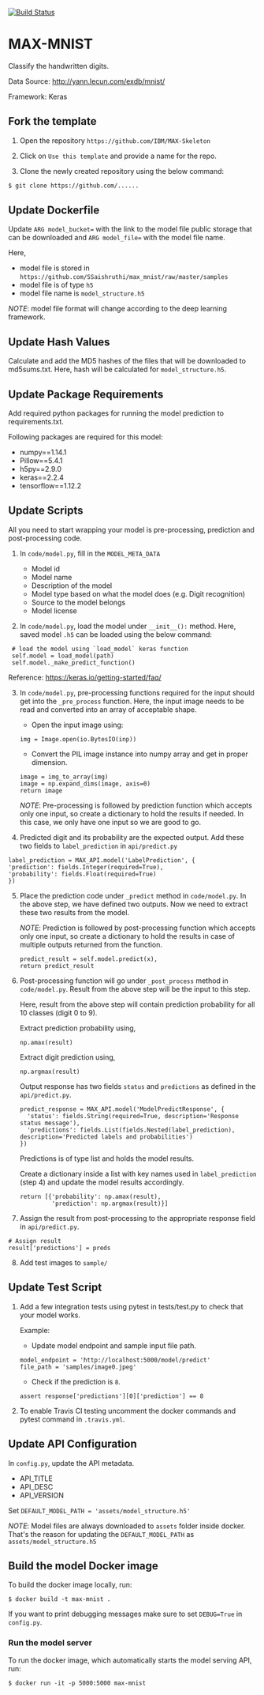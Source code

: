[![Build Status](https://travis-ci.org/SSaishruthi/max_mnist.svg?branch=master)](https://travis-ci.org/SSaishruthi/max_mnist)

# MAX-MNIST

Classify the handwritten digits. 

Data Source: http://yann.lecun.com/exdb/mnist/

Framework: Keras

## Fork the template

1. Open the repository `https://github.com/IBM/MAX-Skeleton`

2. Click on `Use this template` and provide a name for the repo.

3. Clone the newly created repository using the below command:

```bash
$ git clone https://github.com/......
```

## Update Dockerfile

Update `ARG model_bucket=` with the link to the model file public storage that can be downloaded and 
`ARG model_file=` with the model file name. 
   
Here, 
   - model file is stored in `https://github.com/SSaishruthi/max_mnist/raw/master/samples`
   - model file is of type `h5`
   - model file name is `model_structure.h5`
   
   _NOTE_: model file format will change according to the deep learning framework. 
   

## Update Hash Values

Calculate and add the MD5 hashes of the files that will be downloaded to md5sums.txt. Here, hash will be
calculated for `model_structure.h5`.

## Update Package Requirements

Add required python packages for running the model prediction to requirements.txt. 

Following packages are required for this model:

   - numpy==1.14.1
   - Pillow==5.4.1
   - h5py==2.9.0
   - keras==2.2.4
   - tensorflow==1.12.2
   
## Update Scripts

All you need to start wrapping your model is pre-processing, prediction and post-processing code.

1. In `code/model.py`, fill in the `MODEL_META_DATA` 
       
     - Model id
     - Model name
     - Description of the model
     - Model type based on what the model does (e.g. Digit recognition)
     - Source to the model belongs
     - Model license
  
2. In `code/model.py`, load the model under `__init__():` method. 
  Here, saved model `.h5` can be loaded using the below command:
  
 ```
  # load the model using `load_model` keras function
  self.model = load_model(path)
  self.model._make_predict_function()
```

Reference:
https://keras.io/getting-started/faq/

3. In `code/model.py`, pre-processing functions required for the input should get into the `_pre_process` function.
  Here, the input image needs to be read and converted into an array of acceptable shape.
  
     - Open the input image using:
     ```
     img = Image.open(io.BytesIO(inp))
     ```
  
     - Convert the PIL image instance into numpy array and get in proper dimension.
     ```
     image = img_to_array(img)
     image = np.expand_dims(image, axis=0)
     return image
     ```
  
     _NOTE_: Pre-processing is followed by prediction function which accepts only one input, 
             so create a dictionary to hold the results if needed. In this case, we only have one input so we
             are good to go.
  
4. Predicted digit and its probability are the expected output. Add these two fields to `label_prediction` in `api/predict.py` 
  
 ```
 label_prediction = MAX_API.model('LabelPrediction', {
 'prediction': fields.Integer(required=True),
 'probability': fields.Float(required=True)
 })
 ```
 
5. Place the prediction code under `_predict` method in `code/model.py`.
   In the above step, we have defined two outputs. Now we need to extract these two results 
   from the model. 
  
   _NOTE_: Prediction is followed by post-processing function which accepts only one input, 
           so create a dictionary to hold the results in case of multiple outputs returned from the function.
  
   ```
   predict_result = self.model.predict(x),
   return predict_result
   ```
6. Post-processing function will go under `_post_process` method in `code/model.py`.
   Result from the above step will be the input to this step. 
  
   Here, result from the above step will contain prediction probability for all 10 classes (digit 0 to 9).
  
   Extract prediction probability using,
  
   ```
   np.amax(result)
   ```
  
   Extract digit prediction using,
  
   ```
   np.argmax(result)
   ```
  
   Output response has two fields `status` and `predictions` as defined in the `api/predict.py`. 
  
   ```
   predict_response = MAX_API.model('ModelPredictResponse', {
     'status': fields.String(required=True, description='Response status message'),
     'predictions': fields.List(fields.Nested(label_prediction), description='Predicted labels and probabilities')
   })
   ```
   Predictions is of type list and holds the model results.
  
   Create a dictionary inside a list with key names used in `label_prediction` (step 4) and update the
   model results accordingly.
  
   ```
   return [{'probability': np.amax(result),
            'prediction': np.argmax(result)}]
   ```

7. Assign the result from post-processing to the appropriate response field in `api/predict.py`.

  ```
  # Assign result
  result['predictions'] = preds
  ```

8. Add test images to `sample/`


## Update Test Script

1. Add a few integration tests using pytest in tests/test.py to check that your model works. 

   Example:

    - Update model endpoint and sample input file path.

    ```
    model_endpoint = 'http://localhost:5000/model/predict'
    file_path = 'samples/image0.jpeg'
    ```

    - Check if the prediction is `8`.

    ```
    assert response['predictions'][0]['prediction'] == 8
    ```

2. To enable Travis CI testing uncomment the docker commands and pytest command in `.travis.yml`.


## Update API Configuration

In `config.py`, update the API metadata.

  - API_TITLE 
  - API_DESC 
  - API_VERSION 

Set `DEFAULT_MODEL_PATH = 'assets/model_structure.h5'`

_NOTE_: Model files are always downloaded to `assets` folder inside docker. That's the reason for updating the
`DEFAULT_MODEL_PATH` as `assets/model_structure.h5`

## Build the model Docker image

To build the docker image locally, run:

```
$ docker build -t max-mnist .
```

If you want to print debugging messages make sure to set `DEBUG=True` in `config.py`.

### Run the model server

To run the docker image, which automatically starts the model serving API, run:

```
$ docker run -it -p 5000:5000 max-mnist
```

